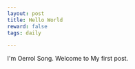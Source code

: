 ```yaml
---
layout: post
title: Hello World
reward: false
tags: daily

---
```


I'm Oerrol Song. Welcome to My first post.